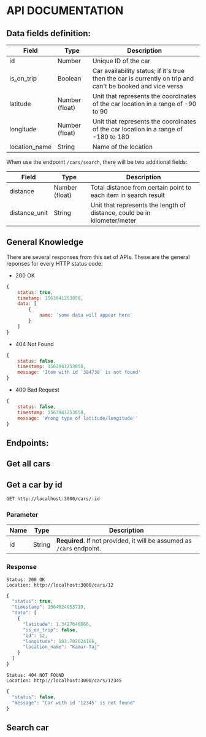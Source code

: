 # API DOCUMENTATION

## Data fields definition: 
| Field        | Type         | Description  |
| ------------- |-------------| -----|
| id      | Number | Unique ID of the car |
| is_on_trip      | Boolean | Car availability status; if it's true then the car is currently on trip and can't be booked and vice versa |
| latitude      | Number (float) | Unit that represents the coordinates of the car location in a range of -90 to 90 |
| longitude      | Number (float) | Unit that represents the coordinates of the car location in a range of -180 to 180 |
| location_name      | String | Name of the location |

When use the endpoint `/cars/search`, there will be two additional fields:

| Field        | Type         | Description  |
| ------------- |-------------| -----|
| distance      | Number (float) | Total distance from certain point to each item in search result |
| distance_unit      | String | Unit that represents the length of distance, could be in kilometer/meter |

## General Knowledge
There are several responses from this set of APIs. These are the general reponses for every HTTP status code:
- 200 OK
```javascript
{
    status: true,
    timetamp: 1563941253850,
    data: [
        {
            name: 'some data will appear here'
        }
    ]
}
```
- 404 Not Found
```javascript
{
    status: false,
    timestamp: 1563941253850,
    message: 'Item with id `384738` is not found'
}
```
- 400 Bad Request
```javascript
{
    status: false,
    timestamp: 1563941253850,
    message: 'Wrong type of latitude/longitude!'
}
```

## Endpoints:

## Get all cars 

## Get a car by id
```sh
GET http://localhost:3000/cars/:id
```

### Parameter
| Name        | Type         | Description  |
| ------------- |-------------| -----|
| id      | String | **Required**. If not provided, it will be assumed as `/cars` endpoint. |

### Response

```
Status: 200 OK
Location: http://localhost:3000/cars/12
```
```javascript
{
  "status": true,
  "timestamp": 1564024053719,
  "data": [
    {
      "latitude": 1.3427646666,
      "is_on_trip": false,
      "id": 12,
      "longitude": 103.702624166,
      "location_name": "Kamar-Taj"
    }
  ]
}
```

```
Status: 404 NOT FOUND
Location: http://localhost:3000/cars/12345
```
```javascript
{
  "status": false,
  "message": "Car with id '12345' is not found"
}
```


## Search car